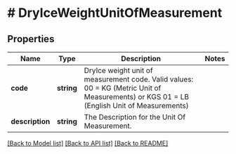 # # DryIceWeightUnitOfMeasurement

## Properties

Name | Type | Description | Notes
------------ | ------------- | ------------- | -------------
**code** | **string** | DryIce weight unit of measurement code. Valid values: 00 &#x3D; KG (Metric Unit of Measurements) or KGS 01 &#x3D; LB (English Unit of Measurements) |
**description** | **string** | The Description for the Unit Of Measurement. |

[[Back to Model list]](../../README.md#models) [[Back to API list]](../../README.md#endpoints) [[Back to README]](../../README.md)
